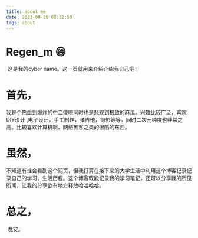 ```yaml
---
title: about me
date: 2023-09-20 00:32:59
tags: about
---
```


# 							Regen_m	:smile:

​	这是我的cyber name。这一页就用来介绍介绍我自己吧！

# 	首先，	

​		我是个热血到爆炸的中二傻呗同时也是悲观到极致的麻瓜。兴趣比较广泛，喜欢DIY设计 ,电子设计，手工制作，弹吉他，摄影等等。同时二次元纯度也非常之高。比较喜欢计算机啊，网络黑客之类的很酷的东西。

# 	虽然，

​		不知道有谁会看到这个网页，但我打算在接下来的大学生活中利用这个博客记录记录自己的学习，生活历程。这个博客既能记录我的学习笔记，还可以分享我的所见所闻，让我的分享欲有地方释放哈哈哈哈。

#      总之，

​		晚安。

